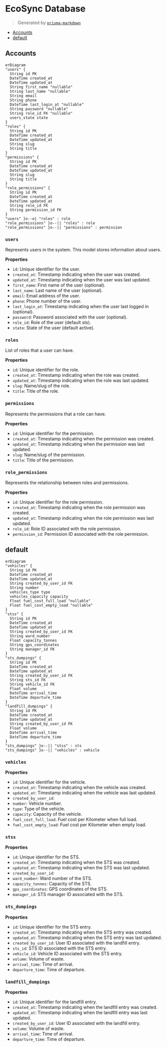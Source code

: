 # EcoSync Database
> Generated by [`prisma-markdown`](https://github.com/samchon/prisma-markdown)

- [Accounts](#accounts)
- [default](#default)

## Accounts
```mermaid
erDiagram
"users" {
  String id PK
  DateTime created_at
  DateTime updated_at
  String first_name "nullable"
  String last_name "nullable"
  String email
  String phone
  DateTime last_login_at "nullable"
  String password "nullable"
  String role_id FK "nullable"
  users_state state
}
"roles" {
  String id PK
  DateTime created_at
  DateTime updated_at
  String slug
  String title
}
"permissions" {
  String id PK
  DateTime created_at
  DateTime updated_at
  String slug
  String title
}
"role_permissions" {
  String id PK
  DateTime created_at
  DateTime updated_at
  String role_id FK
  String permission_id FK
}
"users" }o--o| "roles" : role
"role_permissions" }o--|| "roles" : role
"role_permissions" }o--|| "permissions" : permission
```

### `users`
Represents users in the system.
This model stores information about users.

**Properties**
  - `id`: Unique identifier for the user.
  - `created_at`: Timestamp indicating when the user was created.
  - `updated_at`: Timestamp indicating when the user was last updated.
  - `first_name`: First name of the user (optional).
  - `last_name`: Last name of the user (optional).
  - `email`: Email address of the user.
  - `phone`: Phone number of the user.
  - `last_login_at`: Timestamp indicating when the user last logged in (optional).
  - `password`: Password associated with the user (optional).
  - `role_id`: Role of the user (default sts).
  - `state`: State of the user (default active).

### `roles`
List of roles that a user can have.

**Properties**
  - `id`: Unique identifier for the role.
  - `created_at`: Timestamp indicating when the role was created.
  - `updated_at`: Timestamp indicating when the role was last updated.
  - `slug`: Name/slug of the role.
  - `title`: Title of the role.

### `permissions`
Represents the permissions that a role can have.

**Properties**
  - `id`: Unique identifier for the permission.
  - `created_at`: Timestamp indicating when the permission was created.
  - `updated_at`: Timestamp indicating when the permission was last updated.
  - `slug`: Name/slug of the permission.
  - `title`: Title of the permission.

### `role_permissions`
Represents the relationship between roles and permissions.

**Properties**
  - `id`: Unique identifier for the role permission.
  - `created_at`: Timestamp indicating when the role permission was created.
  - `updated_at`: Timestamp indicating when the role permission was last updated.
  - `role_id`: Role ID associated with the role permission.
  - `permission_id`: Permission ID associated with the role permission.


## default
```mermaid
erDiagram
"vehicles" {
  String id PK
  DateTime created_at
  DateTime updated_at
  String created_by_user_id FK
  String number
  vehicles_type type
  vehicles_capacity capacity
  Float fuel_cost_full_load "nullable"
  Float fuel_cost_empty_load "nullable"
}
"stss" {
  String id PK
  DateTime created_at
  DateTime updated_at
  String created_by_user_id FK
  String ward_number
  Float capacity_tonnes
  String gps_coordinates
  String manager_id FK
}
"sts_dumpings" {
  String id PK
  DateTime created_at
  DateTime updated_at
  String created_by_user_id FK
  String sts_id FK
  String vehicle_id FK
  Float volume
  DateTime arrival_time
  DateTime departure_time
}
"landfill_dumpings" {
  String id PK
  DateTime created_at
  DateTime updated_at
  String created_by_user_id FK
  Float volume
  DateTime arrival_time
  DateTime departure_time
}
"sts_dumpings" }o--|| "stss" : sts
"sts_dumpings" }o--|| "vehicles" : vehicle
```

### `vehicles`

**Properties**
  - `id`: Unique identifier for the vehicle.
  - `created_at`: Timestamp indicating when the vehicle was created.
  - `updated_at`: Timestamp indicating when the vehicle was last updated.
  - `created_by_user_id`: 
  - `number`: Vehicle number.
  - `type`: Type of the vehicle.
  - `capacity`: Capacity of the vehicle.
  - `fuel_cost_full_load`: Fuel cost per Kilometer when full load.
  - `fuel_cost_empty_load`: Fuel cost per Kilometer when empty load.

### `stss`

**Properties**
  - `id`: Unique identifier for the STS.
  - `created_at`: Timestamp indicating when the STS was created.
  - `updated_at`: Timestamp indicating when the STS was last updated.
  - `created_by_user_id`: 
  - `ward_number`: Ward number of the STS.
  - `capacity_tonnes`: Capacity of the STS.
  - `gps_coordinates`: GPS coordinates of the STS.
  - `manager_id`: STS manager ID associated with the STS.

### `sts_dumpings`

**Properties**
  - `id`: Unique identifier for the STS entry.
  - `created_at`: Timestamp indicating when the STS entry was created.
  - `updated_at`: Timestamp indicating when the STS entry was last updated.
  - `created_by_user_id`: User ID associated with the landfill entry.
  - `sts_id`: STS ID associated with the STS entry.
  - `vehicle_id`: Vehicle ID associated with the STS entry.
  - `volume`: Volume of waste.
  - `arrival_time`: Time of arrival.
  - `departure_time`: Time of departure.

### `landfill_dumpings`

**Properties**
  - `id`: Unique identifier for the landfill entry.
  - `created_at`: Timestamp indicating when the landfill entry was created.
  - `updated_at`: Timestamp indicating when the landfill entry was last updated.
  - `created_by_user_id`: User ID associated with the landfill entry.
  - `volume`: Volume of waste.
  - `arrival_time`: Time of arrival.
  - `departure_time`: Time of departure.